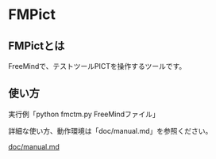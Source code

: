 # FMPict

## FMPictとは

FreeMindで、テストツールPICTを操作するツールです。

## 使い方

実行例「python fmctm.py FreeMindファイル」  

詳細な使い方、動作環境は「doc/manual.md」を参照ください。

[doc/manual.md](https://github.com/hiro-iseri/fmpict/blob/master/doc/manual.md)

